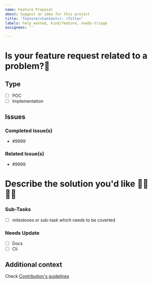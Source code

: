 ```yaml
---
name: Feature Proposal
about: Suggest an idea for this project
title: 'feature(<Context>): <Title>'
labels: help wanted, kind/feature, needs-triage
assignees: ''

---
```


# Is your feature request related to a problem?📖

## Type
- [ ] POC
- [ ] Implementation

## Issues
### Completed Issue(s)
- #9999

### Related Issue(s)
- #9999

# Describe the solution you'd like 👨‍💻👩‍💻

### Sub-Tasks
- [ ] milestones or sub-task which needs to be coverted


### Needs Update
- [ ] Docs
- [ ] Cli

## Additional context

Check [Contribution's guidelines](https://docs.ksctl.com/docs/contribution-guidelines/)


